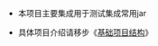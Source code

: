 - 本项目主要集成用于测试集成常用jar

- 具体项目介绍请移步《[基础项目结构](https://blog.csdn.net/y3over/article/details/105542721)》
